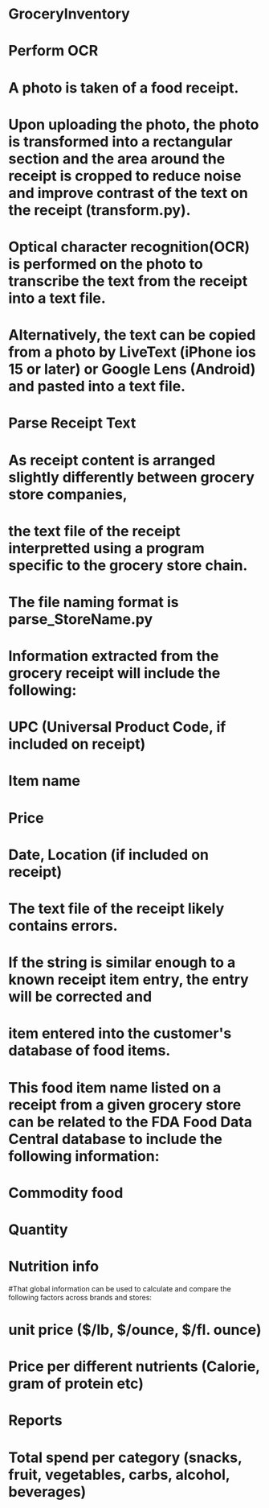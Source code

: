 # GroceryInventory

# Perform OCR
# A photo is taken of a food receipt. 
# Upon uploading the photo, the photo is transformed into a rectangular section  and the area around the receipt is cropped to reduce noise and improve contrast of the text on the receipt (transform.py).
# Optical character recognition(OCR) is performed on the photo to transcribe the text from the receipt into a text file.
# Alternatively, the text can be copied from a photo by LiveText (iPhone ios 15 or later) or Google Lens (Android) and pasted into a text file.

# Parse Receipt Text
# As receipt content is arranged slightly differently between grocery store companies, 
# the text file of the receipt interpretted using a program specific to the grocery store chain.
# The file naming format is parse_StoreName.py

# Information extracted from the grocery receipt will include the following:
#   UPC (Universal Product Code, if included on receipt)
#   Item name
#   Price
#   Date, Location (if included on receipt)

# The text file of the receipt likely contains errors. 
# If the string is similar enough to a known receipt item entry, the entry will be corrected and 
# item entered into the customer's database of food items.

# This food item name listed on a receipt from a given grocery store can be related to the FDA Food Data Central database to include the following information:
#   Commodity food
#   Quantity
#   Nutrition info

#That global information can be used to calculate and compare the following factors across brands and stores: 
#     unit price ($/lb, $/ounce, $/fl. ounce)
#     Price per different nutrients (Calorie, gram of protein etc)

# Reports
#   Total spend per category (snacks, fruit, vegetables, carbs, alcohol, beverages)

